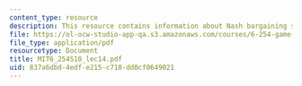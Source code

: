 ```yaml
---
content_type: resource
description: This resource contains information about Nash bargaining solution.
file: https://ol-ocw-studio-app-qa.s3.amazonaws.com/courses/6-254-game-theory-with-engineering-applications-spring-2010/837a6dbd4edfe215c710dd0cf0649021_MIT6_254S10_lec14.pdf
file_type: application/pdf
resourcetype: Document
title: MIT6_254S10_lec14.pdf
uid: 837a6dbd-4edf-e215-c710-dd0cf0649021
---
```

